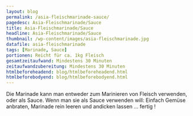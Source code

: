 ```yaml
---
layout: blog
permalink: /asia-fleischmarinade-sauce/
pagedesc: Asia-Fleischmarinade/Sauce
title: Asia-Fleischmarinade/Sauce
headline: Asia-Fleischmarinade/Sauce
thumbnail: /wp-content/images/asia-fleischmarinade.jpg
datafile: asia-fleischmarinade
tags: [Marinade, Sauce]
portionen: Reicht für ca. 1kg Fleisch
gesamtzeitaufwand: Mindestens 30 Minuten
zeitaufwandzubereitung: Mindestens 30 Minuten
htmlbeforeheadend: blog/htmlbeforeheadend.html
htmlbeforebodyend: blog/htmlbeforebodyend.html
---
```

Die Marinade kann man entweder zum Marinieren von Fleisch verwenden, oder als Sauce. Wenn man sie als Sauce verwenden will: Einfach Gemüse anbraten, Marinade rein leeren und andicken lassen ... fertig !